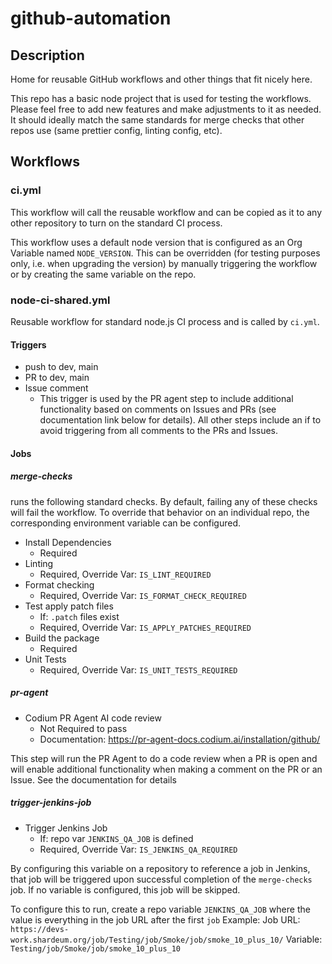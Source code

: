 # github-automation

## Description
Home for reusable GitHub workflows and other things that fit nicely here.

This repo has a basic node project that is used for testing the workflows. Please feel free to add new features and make adjustments to it as needed. It should ideally match the same standards for merge checks that other repos use (same prettier config, linting config, etc). 

## Workflows
### ci.yml
This workflow will call the reusable workflow and can be copied as it to any other repository to turn on the standard CI 
process. 

This workflow uses a default node version that is configured as an Org Variable named `NODE_VERSION`. 
This can be overridden (for testing purposes only, i.e. when upgrading the version) by manually triggering the workflow or by creating the same variable on the repo. 

### node-ci-shared.yml
Reusable workflow for standard node.js CI process and is called by `ci.yml`. 

#### Triggers
* push to dev, main
* PR to dev, main
* Issue comment
  * This trigger is used by the PR agent step to include additional functionality based on comments on Issues and PRs (see documentation link below for details). All other steps include an if to avoid triggering from all comments to the PRs and Issues.

#### Jobs
##### merge-checks
runs the following standard checks. By default, failing any of these checks will fail the workflow. To override that 
behavior on an individual repo, the corresponding environment variable can be configured.
* Install Dependencies
  * Required
* Linting
  * Required, Override Var: `IS_LINT_REQUIRED`
* Format checking
  * Required, Override Var: `IS_FORMAT_CHECK_REQUIRED`
* Test apply patch files
  * If: `.patch` files exist
  * Required, Override Var: `IS_APPLY_PATCHES_REQUIRED`
* Build the package
  * Required
* Unit Tests
  * Required, Override Var: `IS_UNIT_TESTS_REQUIRED`

##### pr-agent
* Codium PR Agent AI code review
  * Not Required to pass
  * Documentation: https://pr-agent-docs.codium.ai/installation/github/

This step will run the PR Agent to do a code review when a PR is open and will enable additional functionality when making a comment on the PR or an Issue. See the documentation for details

##### trigger-jenkins-job
* Trigger Jenkins Job
  * If: repo var `JENKINS_QA_JOB` is defined
  * Required, Override Var: `IS_JENKINS_QA_REQUIRED`

By configuring this variable on a repository to reference a job in Jenkins, that job will be triggered upon successful
completion of the `merge-checks` job. If no variable is configured, this job will be skipped.

To configure this to run, create a repo variable `JENKINS_QA_JOB` where the value is everything in the job URL after the first `job`
Example:
    Job URL:  `https://devs-work.shardeum.org/job/Testing/job/Smoke/job/smoke_10_plus_10/`
    Variable: `Testing/job/Smoke/job/smoke_10_plus_10`
